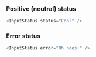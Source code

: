 ### Positive (neutral) status

```js
<InputStatus status="Cool" />
```

### Error status

```js
<InputStatus error="Oh noes!" />
```
